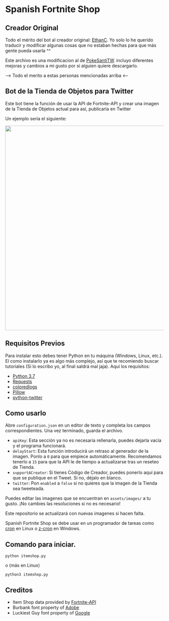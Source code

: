 # Spanish Fortnite Shop

## Creador Original

Todo el mérito del bot al creador original: [EthanC](https://github.com/EthanC/Athena). Yo solo lo he querido traducir y modificar algunas cosas que no estaban hechas para que más gente pueda usarla ^^

Este archivo es una modificacion al de [PokeSantiTW](https://github.com/PokeSantiTW/Spanish-Twitter-Item-Shop-Bot). incluyo diferentes mejoras y cambios a mi gusto por si alguien quiere descargarlo. 

--> Todo el merito a estas personas mencionadas arriba <--

## Bot de la Tienda de Objetos para Twitter

Este bot tiene la función de usar la API de Fortnite-API y crear una imagen de la Tienda de Objetos actual para así, publicarla en Twitter

Un ejemplo sería el siguiente:

<p align="center">
    <img src="https://cdn.discordapp.com/attachments/849449923514466324/852593350955892756/itemshop.png" width="650px" draggable="true">
</p>

## Requisitos Previos

Para instalar esto debes tener Python en tu máquina (Windows, Linux, etc.). El como instalarlo ya es algo más complejo, así que te recomiendo buscar tutoriales (Si lo escribo yo, al final saldrá mal jaja). Aquí los requisitos:

- [Python 3.7](https://www.python.org/downloads/)
- [Requests](http://docs.python-requests.org/en/master/user/install/)
- [coloredlogs](https://pypi.org/project/coloredlogs/)
- [Pillow](https://pillow.readthedocs.io/en/stable/installation.html#basic-installation)
- [python-twitter](https://github.com/bear/python-twitter#installing)

## Como usarlo

Abre `configuration.json` en un editor de texto y completa los campos correspondientes. Una vez terminado, guarda el archivo.

- `apiKey`: Esta sección ya no es necesaria rellenarla, puedes dejarla vacía y el programa funcionará.
- `delayStart`: Esta función introducirá un retraso al generador de la imagen. Ponlo a `0` para que empiece automáticamente. Recomendamos tenerlo a `15` para que la API le de tiempo a actualizarse tras un reseteo de Tienda.
- `supportACreator`: Si tienes Código de Creador, puedes ponerlo aquí para que se publique en el Tweet. Si no, déjalo en blanco.
- `twitter`: Pon `enabled` a `false` si no quieres que la imagen de la Tienda sea tweeteada.

Puedes editar las imagenes que se encuentran en `assets/images/` a tu gusto. ¡No cambies las resoluciones si no es necesario! 

Este repositorio se actualizará con nuevas imagenes si hacen falta.

Spanish Fortnite Shop se debe usar en un programador de tareas como [cron](https://en.wikipedia.org/wiki/Cron) en Linux o [z-cron](https://www.z-cron.com/es/) en Windows.

## Comando para iniciar.

```
python itemshop.py
```
o (más en Linux)
```
python3 itemshop.py
```

## Creditos

- Item Shop data provided by [Fortnite-API](https://fortnite-api.com/)
- Burbank font property of [Adobe](https://fonts.adobe.com/fonts/burbank)
- Luckiest Guy font property of [Google](https://fonts.google.com/specimen/Luckiest+Guy)
